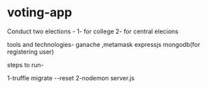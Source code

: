 # voting-app

Conduct two elections  -
1- for college 
2- for central elecions 


tools and technologies-
ganache ,metamask
expressjs
mongodb(for registering user)

steps to run-

1-truffle migrate --reset
2-nodemon server.js


